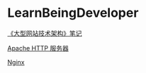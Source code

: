# LearnBeingDeveloper



[《大型网站技术架构》笔记](notes/大型网站技术架构/大型网站技术架构.md)

[Apache HTTP 服务器](notes/Apache/Apache.md)

[Nginx](notes/Nginx/Nginx.md)

